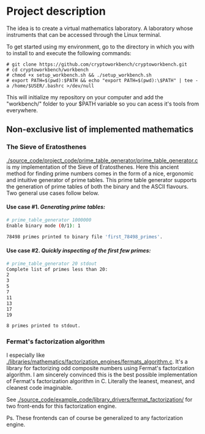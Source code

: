 # Project description
The idea is to create a virtual mathematics laboratory. A laboratory whose instruments that can be accessed through the Linux terminal.

To get started using my environment, go to the directory in which you with to install to and execute the following commands:

    # git clone https://github.com/cryptoworkbench/cryptoworkbench.git
    # cd cryptoworkbench/workbench
    # chmod +x setup_workbench.sh && ./setup_workbench.sh
    # export PATH=$(pwd):$PATH && echo "export PATH=$(pwd):\$PATH" | tee -a /home/$USER/.bashrc >/dev/null

This will initialize my repository on your computer and add the "workbench/" folder to your $PATH variable so you can acess it's tools from everywhere.

## Non-exclusive list of implemented mathematics
### The Sieve of Eratosthenes
[./source_code/project_code/prime_table_generator/prime_table_generator.c](https://github.com/cryptoworkbench/cryptoworkbench/blob/main/source_code/project_code/prime_table_generator/prime_table_generator.c) is my implementation of the Sieve of Eratosthenes.
Here this ancient method for finding prime numbers comes in the form of a nice, ergonomic and intuitive generator of prime tables.
This prime table generator supports the generation of prime tables of both the binary and the ASCII flavours.
Two general use cases follow below.

#### Use case \#1. _Generating prime tables:_
```bash
# prime_table_generator 1000000
Enable binary mode (0/1): 1

78498 primes printed to binary file 'first_78498_primes'.
```

#### Use case \#2. _Quickly inspecting of the first few primes:_
```bash
# prime_table_generator 20 stdout
Complete list of primes less than 20:
2
3
5
7
11
13
17
19

8 primes printed to stdout.
```

### Fermat's factorization algorithm
I especially like [./libraries/mathematics/factorization_engines/fermats_algorithm.c](https://github.com/cryptoworkbench/cryptoworkbench/blob/main/libraries/mathematics/factorization_engines/fermats_algorithm.c).
It's a library for factorizing odd composite numbers using Fermat's factorization algorithm. I am sincerely convinced this is the best possible implementation of Fermat's factorization algorithm in C. Literally the leanest, meanest, and cleanest code imaginable.


See [./source_code/example_code/library_drivers/fermat_factorization/](https://github.com/cryptoworkbench/cryptoworkbench/tree/main/source_code/example_code/library_drivers/fermat_factorization) for two front-ends for this factorization engine.

Ps. These frontends can of course be generalized to any factorization engine.
